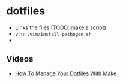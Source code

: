 # dotfiles

  * Links the files (TODO: make a script)
  * vim: `.vim/install-pathogen.sh`
  *

## Videos

  * [How To Manage Your Dotfiles With Make](https://youtu.be/aP8eggU2CaU)
